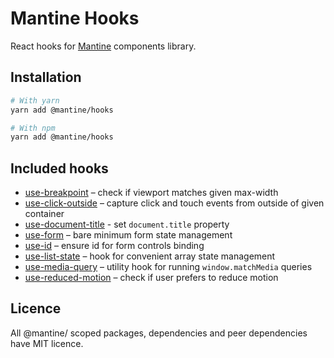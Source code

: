 # Mantine Hooks

React hooks for [Mantine](https://mantine.dev/) components library.

## Installation

```sh
# With yarn
yarn add @mantine/hooks

# With npm
yarn add @mantine/hooks
```

## Included hooks

- [use-breakpoint](https://mantine.dev/hooks/use-breakpoint/) – check if viewport matches given max-width
- [use-click-outside](https://mantine.dev/hooks/use-click-outside/) – capture click and touch events from outside of given container
- [use-document-title](https://mantine.dev/hooks/use-document-title/) - set `document.title` property
- [use-form](https://mantine.dev/hooks/use-form/) – bare minimum form state management
- [use-id](https://mantine.dev/hooks/use-id/) – ensure id for form controls binding
- [use-list-state](https://mantine.dev/hooks/use-list-state/) – hook for convenient array state management
- [use-media-query](https://mantine.dev/hooks/use-media-query/) – utility hook for running `window.matchMedia` queries
- [use-reduced-motion](https://mantine.dev/hooks/use-reduced-motion/) – check if user prefers to reduce motion

## Licence

All @mantine/ scoped packages, dependencies and peer dependencies have MIT licence.
